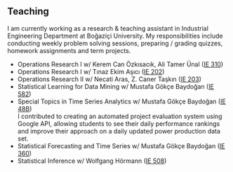 ## Teaching

I am currently working as a research & teaching assistant in Industrial Engineering Department at Boğaziçi University. My responsibilities include conducting weekly problem solving sessions, preparing / grading quizzes, homework assignments and term projects.

* Operations Research I w/ Kerem Can Özkısacık, Ali Tamer Ünal ([IE 310](/Syllabus/IE310_.pdf))
* Operations Research I w/ Tınaz Ekim Aşıcı ([IE 202](/Syllabus/IE202.pdf))
* Operations Research II w/ Necati Aras, Z. Caner Taşkın ([IE 203](/Syllabus/IE203.pdf))
*	Statistical Learning for Data Mining w/ Mustafa Gökçe Baydoğan ([IE 582](/Syllabus/IE582_.pdf))
*	Special Topics in Time Series Analytics w/ Mustafa Gökçe Baydoğan ([IE 48B](/Syllabus/IE48B.pdf)) \
I contributed to creating an automated project evaluation system using Google API, allowing students to see their daily performance rankings and improve their approach on a daily updated power production data set.
*	Statistical Forecasting and Time Series w/ Mustafa Gökçe Baydoğan ([IE 360](/Syllabus/IE360.pdf))
*	Statistical Inference w/ Wolfgang Hörmann ([IE 508](/Syllabus/IE508_.pdf))


